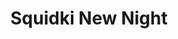 ---
slug: squidki-new-night
title: Squidki New Night
description: "Squidki New Night is an exciting online game. Play for free directly in your browser!"
icon: /images/new_mods/Sprunki New Night.png
url: https://wowtbc.net/sprunkin/sprunki-new-look/index.html
previewImage: /images/new_mods/Sprunki New Night.png
type: new mods

# SEO配置
seo:
  title: "Squidki New Night - Play Free Online Game | Fun Browser Games"
  description: "Squidki New Night - Play this fun online game for free in your browser. No download required!"
  ogImage: "/images/new_mods/Sprunki New Night.png"
  keywords: "squidki-new-night, online game, browser game, free game, new mods game, play online"

videoUrls:
  - https://www.youtube.com/embed/example1
  - https://www.youtube.com/embed/example2

whyPlay:
  title: "Why Play Squidki New Night?"
  items:
    - "Immersive Gameplay: Squidki New Night offers an engaging and immersive gaming experience that will keep you entertained for hours"
    - "Challenging Levels: Test your skills with increasingly difficult challenges and obstacles"
    - "Beautiful Graphics: Enjoy stunning visuals and smooth animations that bring the game world to life"
    - "Regular Updates: New content and features are added regularly to keep the game fresh and exciting"
    - "Free to Play: Experience all the fun without spending a penny"
    - "Community Features: Connect with other players, share strategies, and compete for high scores"
    - "Cross-Platform: Play on any device with a web browser, no downloads required"

features:
  title: "Key Features of Squidki New Night"
  image: "/images/new_mods/Sprunki New Night.png"
  items:
    - "Intuitive Controls: Easy to learn controls make Squidki New Night accessible for players of all skill levels"
    - "Multiple Game Modes: Enjoy various gameplay options that provide different challenges and experiences"
    - "Character Customization: Personalize your gaming experience with unique characters and items"
    - "Achievement System: Complete special tasks to earn rewards and recognition"
    - "Leaderboards: Compete with players worldwide and see who can achieve the highest scores"

characteristics:
  title: "Game Characteristics"
  image: "/images/new_mods/Sprunki New Night.png"
  items:
    - "Genre: New mods game with elements of strategy and skill"
    - "Difficulty: Suitable for both casual gamers and those seeking a challenge"
    - "Play Time: Quick sessions or extended gameplay, depending on your preference"
    - "Art Style: Vibrant and engaging visuals that enhance the gaming experience"
    - "Sound Design: Immersive audio that complements the gameplay perfectly"

info: "Squidki New Night is an exciting online game that offers players a unique and engaging gaming experience. With its intuitive controls, stunning visuals, and challenging gameplay, Squidki New Night provides hours of entertainment for players of all ages and skill levels. Whether you're looking for a quick gaming session during a break or an extended play session, Squidki New Night delivers an immersive experience that will keep you coming back for more. The game features multiple levels of increasing difficulty, ensuring that players are constantly challenged as they progress. With regular updates adding new content and features, Squidki New Night remains fresh and exciting, providing endless entertainment options for its growing community of players."

howToPlayIntro: "Welcome to Squidki New Night! This guide will walk you through the basics and help you master the game. Whether you're a beginner or looking to improve your skills, these tips and instructions will enhance your gaming experience."

howToPlaySteps:
  - title: "Getting Started"
    description: "Begin your Squidki New Night adventure by familiarizing yourself with the controls. Use your keyboard or mouse to navigate through the game interface. The tutorial will guide you through the basic mechanics and help you understand the objectives."
  - title: "Understanding the Objectives"
    description: "In Squidki New Night, your main goal is to progress through levels by completing specific objectives. Each level presents unique challenges that require different strategies and approaches."
  - title: "Mastering the Controls"
    description: "Practice using the controls to improve your precision and reaction time. Squidki New Night requires quick reflexes and strategic thinking to overcome obstacles and defeat opponents."
  - title: "Utilizing Power-ups"
    description: "Collect power-ups throughout the game to enhance your abilities and overcome difficult challenges. Each power-up offers unique advantages that can be crucial for success."
  - title: "Developing Strategies"
    description: "As you progress in Squidki New Night, develop effective strategies for different scenarios. Analyze patterns, anticipate challenges, and adapt your approach to maximize your performance."

faq:
  title: "Frequently Asked Questions about Squidki New Night"
  items:
    - question: "Is Squidki New Night free to play?"
      answer: "Yes, Squidki New Night is completely free to play directly in your web browser. No downloads or purchases are required to enjoy the full game experience."
    - question: "Can I play Squidki New Night on mobile devices?"
      answer: "Yes, Squidki New Night is optimized for both desktop and mobile play. You can enjoy the game on any device with a web browser and internet connection."
    - question: "Are there any in-game purchases?"
      answer: "While Squidki New Night is free to play, there may be optional in-game purchases available for cosmetic items or additional features that don't affect core gameplay."
    - question: "How often is Squidki New Night updated?"
      answer: "The developers regularly update Squidki New Night with new content, features, and improvements based on player feedback and game performance."
    - question: "Can I play Squidki New Night offline?"
      answer: "Currently, Squidki New Night requires an internet connection to play as it's a browser-based online game."
    - question: "Is Squidki New Night suitable for children?"
      answer: "Yes, Squidki New Night is designed to be family-friendly and suitable for players of all ages."
    - question: "How do I report bugs or issues?"
      answer: "If you encounter any problems while playing Squidki New Night, you can report them through the game's support page or contact the developers directly through their website."
    - question: "Still Have Questions?"
      answer: "If you have additional questions about Squidki New Night that aren't covered in this FAQ, please visit our support center or contact our customer service team for assistance."
---